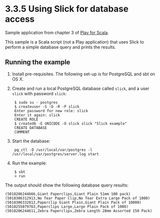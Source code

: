 # 3.3.5 Using Slick for database access

Sample application from chapter 3 of [Play for Scala](http://bit.ly/playscala).

This sample is a Scala script (not a Play application) that uses Slick to perform a simple database query and prints the results.


## Running the example

1. Install pre-requisites. The following set-up is for PostgreSQL and sbt on OS X.

2. Create and run a local PostgreSQL database called `slick`, and a user `slick` with password `slick`:

		$ sudo su - postgres
		$ createuser -S -D -R -P slick
		Enter password for new role: slick
		Enter it again: slick
		CREATE ROLE
		$ createdb -E UNICODE -O slick slick "Slick example"
		CREATE DATABASE
		COMMENT

3. Start the database:

		pg_ctl -D /usr/local/var/postgres -l /usr/local/var/postgres/server.log start

4. Run the example:

		$ sbt
		> run

The output should show the following database query results:

	(5018206244666,Giant Paperclips,Giant Plain 51mm 100 pack)
	(5018306312913,No Tear Paper Clip,No Tear Extra Large Pack of 1000)
	(5018306332812,Paperclip Giant Plain,Giant Plain Pack of 10000)
	(5010255079763,Paperclips Large,Large Plain Pack of 1000)
	(5018206244611,Zebra Paperclips,Zebra Length 28mm Assorted 150 Pack)

